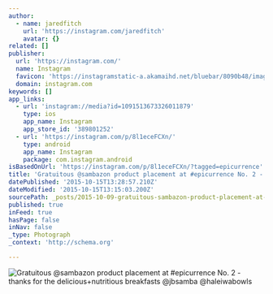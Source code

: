 ```yaml
---
author:
  - name: jaredfitch
    url: 'https://instagram.com/jaredfitch'
    avatar: {}
related: []
publisher:
  url: 'https://instagram.com/'
  name: Instagram
  favicon: 'https://instagramstatic-a.akamaihd.net/bluebar/8090b48/images/ico/favicon.ico'
  domain: instagram.com
keywords: []
app_links:
  - url: 'instagram://media?id=1091513673326011879'
    type: ios
    app_name: Instagram
    app_store_id: '389801252'
  - url: 'https://instagram.com/p/8l1eceFCXn/'
    type: android
    app_name: Instagram
    package: com.instagram.android
isBasedOnUrl: 'https://instagram.com/p/8l1eceFCXn/?tagged=epicurrence'
title: 'Gratuitous @sambazon product placement at #epicurrence No. 2 - thanks for the delicious+nutritious breakfasts @jbsamba @haleiwabowls'
datePublished: '2015-10-15T13:28:57.210Z'
dateModified: '2015-10-15T13:15:03.200Z'
sourcePath: _posts/2015-10-09-gratuitous-sambazon-product-placement-at-epicurrence-no-2.md
published: true
inFeed: true
hasPage: false
inNav: false
_type: Photograph
_context: 'http://schema.org'

---
```

![Gratuitous &commat;sambazon product placement at &num;epicurrence No&period; 2 - thanks for the delicious&plus;nutritious breakfasts &commat;jbsamba &commat;haleiwabowls](https://igcdn-photos-c-a.akamaihd.net/hphotos-ak-xfa1/t51.2885-15/s640x640/sh0.08/e35/12080588_897501983666738_1668065334_n.jpg)